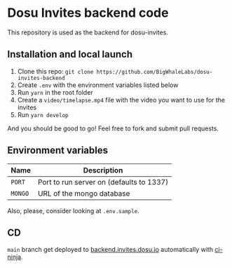 # Dosu Invites backend code

This repository is used as the backend for dosu-invites.

## Installation and local launch

1. Clone this repo: `git clone https://github.com/BigWhaleLabs/dosu-invites-backend`
2. Create `.env` with the environment variables listed below
3. Run `yarn` in the root folder
4. Create a `video/timelapse.mp4` file with the video you want to use for the invites
5. Run `yarn develop`

And you should be good to go! Feel free to fork and submit pull requests.

## Environment variables

| Name    | Description                              |
| ------- | ---------------------------------------- |
| `PORT`  | Port to run server on (defaults to 1337) |
| `MONGO` | URL of the mongo database                |

Also, please, consider looking at `.env.sample`.

## CD

`main` branch get deployed to [backend.invites.dosu.io](https://backend.invites.dosu.io) automatically with [ci-ninja](https://github.com/backmeupplz/ci-ninja).

[remote]: https://api-rinkeby.etherscan.io/
[network]: https://docs.ethers.io/v5/api/providers/#providers-getDefaultProvider
